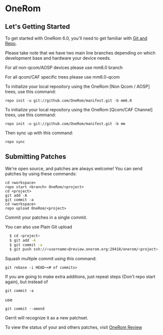 OneRom
===================


Let's Getting Started
---------------------

To get started with OneRom 6.0, you'll need to get familiar with
[Git and Repo](http://source.android.com/download/using-repo).

Please take note that we have two main line branches depending on
which development base and hardware your device needs.

For all non-qcom/AOSP devices please use mm6.0 branch

For all qcom/CAF specific trees please use mm6.0-qcom

To initialize your local repository using the OneRom [Non Qcom / AOSP] trees, use this command:


	repo init -u git://github.com/OneRom/manifest.git -b mm6.0




To initialize your local repository using the OneRom [Qcom/CAF Channel] trees, use this command:


	repo init -u git://github.com/OneRom/manifest.git -b mm




Then sync up with this command:

	repo sync



Submitting Patches
------------------

We're open source, and patches are always welcome!
You can send patches by using these commands:

    cd <workspace>
    repo start <branch> OneRom/<project>
    cd <project>
    git add -A
    git commit -a
    cd <workspace>
    repo upload OneRom/<project>

Commit your patches in a single commit.

You can also use Plain Git upload
```bash
  $ cd <project>
  $ git add -A
  $ git commit -a
  $ git push ssh://<username>@review.onerom.org:29418/onerom/<project> HEAD:refs/for/<branch>
```


Squash multiple commit using this command:

	git rebase -i HEAD~<# of commits>

If you are going to make extra additions, just repeat steps (Don't repo start again), but instead of

	git commit -a

use

	git commit --amend

Gerrit will recognize it as a new patchset.



To view the status of your and others patches, visit [OneRom Review](http://review.onerom.org)

